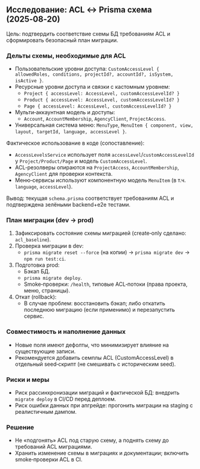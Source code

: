 ## Исследование: ACL ↔ Prisma схема (2025‑08‑20)

Цель: подтвердить соответствие схемы БД требованиям ACL и сформировать безопасный план миграции.

### Дельты схемы, необходимые для ACL
- Пользовательские уровни доступа: `CustomAccessLevel { allowedRoles, conditions, projectId?, accountId?, isSystem, isActive }`.
- Ресурсные уровни доступа и связки с кастомным уровнем:
  - `Project { accessLevel: AccessLevel, customAccessLevelId? }`
  - `Product { accessLevel: AccessLevel, customAccessLevelId? }`
  - `Page { accessLevel: AccessLevel, customAccessLevelId? }`
- Мульти‑аккаунтная модель и доступы:
  - `Account`, `AccountMembership`, `AgencyClient`, `ProjectAccess`.
- Универсальная система меню: `MenuType`, `MenuItem { component, view, layout, targetId, language, accessLevel }`.

Фактическое использование в коде (сопоставление):
- `AccessLevelsService` использует поля `accessLevel`/`customAccessLevelId` у `Project/Product/Page` и модель `CustomAccessLevel`.
- ACL‑резолверы опираются на `ProjectAccess`, `AccountMembership`, `AgencyClient` для проверки контекста.
- Меню‑сервисы используют компонентную модель `MenuItem` (в т.ч. `language`, `accessLevel`).

Вывод: текущая `schema.prisma` соответствует требованиям ACL и подтверждена зелёными backend+e2e тестами.

### План миграции (dev → prod)
1) Зафиксировать состояние схемы миграцией (create‑only сделано: `acl_baseline`).
2) Проверка миграции в dev:
   - `prisma migrate reset --force` (на копии) → `prisma migrate dev` → `npm run test:ci`.
3) Подготовка prod:
   - Бэкап БД.
   - `prisma migrate deploy`.
   - Smoke‑проверки: `/health`, типовые ACL‑потоки (права проекта, меню, страницы).
4) Откат (rollback):
   - В случае проблем: восстановить бэкап; либо откатить последнюю миграцию (если применимо) и перезапустить сервис.

### Совместимость и наполнение данных
- Новые поля имеют дефолты, что минимизирует влияние на существующие записи.
- Рекомендуется добавить семплы ACL (CustomAccessLevel) в отдельный seed‑скрипт (не смешивать с историческим seed).

### Риски и меры
- Риск рассинхронизации миграций и фактической БД: внедрить `migrate deploy` в CI/CD перед деплоем.
- Риск ошибки данных при апгрейде: прогонить миграции на staging с реалистичным дампом.

### Решение
- Не «подгонять» ACL под старую схему, а поднять схему до требований ACL миграциями.
- Хранить изменение схемы в миграциях и документации; включить smoke‑проверки ACL в CI.


